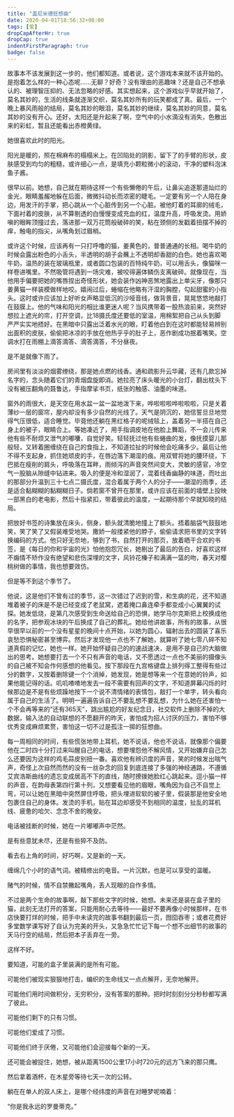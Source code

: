 ```yaml
---
title: "盖尼米德狂想曲"
date: 2020-04-01T18:56:32+08:00
tags: [爱]
dropCapAfterHr: true
dropCap: true
indentFirstParagraph: true
badge: false
---
```

故事本不该发展到这一步的，他们都知道。或者说，这个游戏本来就不该开始的。是抱着怎么样的一种心态呢......无聊？好奇？没有理由的恶趣味？还是自己不想承认的、被理智压抑的、无法忽略的好感。其实想起来，这个游戏似乎早就开始了，莫名其妙的，生活的线条就逐渐交织，莫名其妙所有的玩笑都成了真。最后，一个晚上暴风雨般的结局，莫名其妙的眼泪，莫名其妙的继续，莫名其妙的同意，莫名其妙的没有开心。还好，太阳还是升起来了啊，空气中的小水滴没有消失，色散出来的彩虹，暂且还能看出赤橙黄绿。



 她很喜欢此时的阳光。



阳光是暖的，照在棉麻布的榻榻米上。在凹陷处的阴影，留下了的手臂的形状，皮肤感受到均匀的粗糙，或许细心一点，是填充小颗粒微小的滚动，干净的塑料泡沫鱼子酱。

很早以前。她想，自己就在期待这样一个有些懒倦的午后，让鼻尖追逐那道灿烂的金光，眼睛羞赧地躲在后面，微微抖动长而浓密的睫毛。一定要有另一个人陪在身边，用发汗的手掌，把心跳从一个心脏传到另一个心脏。被他盯着的耳廓的绒毛，下面衬着的皮肤，从不算剔透的白慢慢变成充血的红，温度升高，呼吸发烫。用娇嗔的眼眸顶撞过去，落进那一双万花筒般破碎的笑，粘在颈侧的发戳着扭摆不掉的痒，触电的指尖，从嘴角划过眉梢。

或许这个时候，应该再有一只打呼噜的猫，姜黄色的，普普通通的长相。喝牛奶的时候会露出粉色的小舌头，半透明的胡子会蘸上不透明却香甜的白色。她也喜欢喝牛奶，温热的装在玻璃瓶里，或者圆口包装的百特纯牛奶，可以用舌头，像猫咪一样卷进嘴里。不然吸管将遇到一场灾难，被咬得遍体鳞伤支离破碎。就像现在，当他用手偏要把她的嘴唇捏出奇怪形状，她会装作凶神恶煞地露出上单尖牙，像那只姜黄猫一样装模做样地咬。嬉闹过后，蜷缩在他略有汗湿的胸膛，勾起甜蜜的小指头。这时或许应该加上好听女声略显低沉的沙哑音线，做背景音，晃晃悠悠地敲打在鼓膜上。他的气味和阳光的相比谁更迷人呢？当风携带着一股热浪前来，突然好想拉上遮光的帘，打开空调，比18摄氏度还要低的室温，用棉絮把自己从头到脚严严实实地捂好。在黑暗中只露出泛着水光的眼，盯着他白到在这时都能轻易辨别出面积的皮肤，偷偷把冰凉的手放在他热乎乎的肚子上，恶作剧成功抿着嘴笑。空调水打在雨棚上滴答滴答、滴答滴答，不分昼夜。



 是不是就像下雨了。



房间里有淡淡的烟雾缭绕，那是她点燃的线香。通和疏影升云华藏，还有几款忘掉名字的，念头随着它们的青烟盘旋即消。她拉亮了床头暖光的小台灯，翻出枕头下没有被压翻角的聂鲁达，手指摩挲书页，纸张的触感、油墨的味道。

窗外的雨很大，是天空在用水盆一盆一盆地泼下来，哗啦啦啦哗啦啦啦，只是关着薄纱一层的窗帘，屋内却没有多少自然的光线了。天气是阴沉的，她信誓旦旦地觉得气压很低，适合睡觉。毕竟他还躺在黑红格子的呢绒毯上，盖着另一半搭在自己身上的被子，眼睛合上。等她凑近了，用手指调皮地在他脸上舞蹈，不一会儿传来他有些不耐烦又泄气的嘟囔，自觉好笑。轻轻抚过他有些蜷曲的发，像抚摸婴儿那般轻，又转着圈缠绕在自己的食指上，不知道拉扯的时候他会吃痛多少。最后让他不得不支起身，抓住她顽皮的手，在唇边落下潮湿的痕。用双臂将她的腰环绕，下巴抵在瘦削的肩头，呼吸落在耳畔，雨倾泻的声音突然间变大，灵敏的感官，冷空气一股脑从隙缝中钻进来。吸入的便是冷和湿润了，混着线香幽静的味道，而吐出的那部分升温到三十七点二摄氏度，混合着属于两个人的分子——潮湿的雨季，还是适合黏糊糊的黏糊糊日子。倘若窗不曾开在那里，或许应该在前面的墙壁上投映一部黑白的老电影，然后十指紧扣，带着彼此的温度，一起期待那个早就知晓的结局。

把放好书签的诗集放在床头，侧身，额头就清脆地撞上了额头。捂着脑袋气鼓鼓地笑，笑了笑了又假装难受地哭。撒娇一般搂紧他的脖子，偷偷请求把书里的文字转换编码的方式。他只好无奈地，够到了书，自然打开的那页，放着晒干合欢的书签，是《每日的你和宇宙的光》怕他抱怨冗长，她剔出了最后的告白，好喜欢这样不煽情不矫作没有绝望和悲伤深埋的文字，风铃花榛子和满满一篮的吻，春天对樱桃树做的事情，我也想要效仿。



但是等不到这个季节了。



他说，这是他们不曾有过的季节，这一次错过了迟到的雪，和生病的花，还不知道堆着被子的床是不是已经变成了老鼠窝，遮着掩口鼻连牵手都变成小心翼翼的试探。她发低烧，是第几次感受到生命送给自己的恐惧，她学马尔克斯把上校换成他的名字，把参观冰块的午后换成了自己的葬礼。她给他讲故事，所有的故事，从很早很早以前的一个没有星星的晚间十点开始，以她为圆心，辐射出去的圆装了喜乐哀愁恐惧秘密甚至博弈。然后才发现他一点也不了解她，就算听了她七零八碎不知道真假的记忆，她也一样。她开始怀疑自己的的速战速决，是用不是自己的大脑做出的思考。她想要打去一个不只有声音的电话，又不愿透过一点也不美丽的摄像头的自己被不知会作何感想的他看见。按下那段在九宫格键盘上排列得工整得有些过分的数字，又按着删除键一个个消掉，她发现，她是想等来一个在意她的铃声，如果他能记得的话。叽叽喳喳地发去一段不需要有回声的文字，不知道屏幕闪烁的时候那边是不是有些烦躁地按下一个说不清情绪的表情包，敲打一个单字，转头看向属于自己的生活了。明明一遍遍告诉自己不要乱想不要乱想，为什么她在还害怕一个不会再等来的“还有365天”，跳出尴尬的好友纪念日，社交软件上删除不掉的大数据，输入法的自动联想的不愿翻开的昨天，害怕成为招人讨厌的压力，害怕不够优秀变成麻烦累赘，害怕这一切不过是孤注一掷的狂想曲。

每一周相同的时间，有些慌张地带上耳机，她不说话，他也不说话，就像那个偏要他在二时四十分打过来叫醒自己的电话，想要埋怨他不解风情，又开始嫌弃自己怎么还要因为这样的鸡毛蒜皮别扭一番。喜欢他有辨识度的声音，笑的时候发出喘气声，奇怪上次自然而然的没有一丝杂念的回复到底连接了多强的神经通路，不遵循艾宾浩斯曲线的遗忘变成居高不下的直线，随时撩拨她脸红心跳起来。逗小猫一样的声音，在韵母表第四行第十列，又想要看见他的眉眼，嘴角因为自己不自觉上弯，可以让她在黑暗中突然屏住呼吸，把头埋进软软的被子里，假装那是他安全地包裹住自己的身体。发烫的手机，贴在耳边却感受不到相同的温度，扯乱的耳机线、疲惫的哈欠、念念不舍的晚安。



电话被挂断的时候，她在一片嘟嘟声中茫然。

是有些意犹未尽，还是有些猝不及防。

看去右上角的时间，好巧啊，又是新的一天。

缠绵几个小时的语气词。被精修出的电音。一片沉默，也是可以享受的温暖。

赌气的时候，情不自禁撇起嘴角，丢人现眼的自作多情。

不过是两个生命的故事啊，敲下那些文字的时候，她想。未来还是装在盒子里的猫，此刻无法打开的答案，只能用耐心去等待——最好不要再像小时候那样，在书店快要打烊的时候，把手中未读完的故事书翻到最后一页，囫囵吞枣；或者花费好多堂数学课写好了自认为完美的开头，又急急忙忙记下每一个想不出细节的故事的天马行空的结局，然后把本子丢弃在一旁。

 这样不好。



 要知道，可能的盒子里装满的是所有可能。

 可能他们被现实狠狠地打击，编织的生命线又一点点解开，无奈地解开。

 可能他们用时间做积分，无穷积分，没有答案的那种。把时时刻刻分分秒秒都写满了彼此。

 可能他们剩下的只有习惯。

 可能他们爱成了习惯。

 可能他们终于厌倦，又可能他们会迎接每个新的一天。

 还可能会被捉住，她想，被从距离1500公里17小时720元的远方飞来的那只鹰。

 然后拿着酒杯，在木星旁等待七天一次的公转。

 躺在在单人的双人床上，是哪个经纬度的声音在对睡梦呢喃着：

 “你是我永远的罗曼蒂克。”
